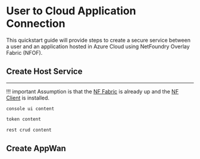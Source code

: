# User to Cloud Application Connection
This quickstart guide will provide steps to create a secure service between a user and an application hosted in Azure Cloud using NetFoundry Overlay Fabric (NFOF).

## Create Host Service
------------

!!! important
    Assumption is that the [NF Fabric](../netfoundry/fabric.md) is already up and the [NF Client](../netfoundry/client.md) is installed.

```Console tab="Console UI"
console ui content
```

```Python tab="NF Token - Python"
token content
```

```Python tab="NF REST CRUD - Python"
rest crud content
```

## Create AppWan
